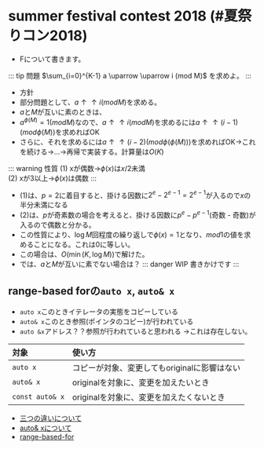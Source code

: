 # summer festival contest 2018 (#夏祭りコン2018)
- Fについて書きます。

::: tip 問題
$\sum_{i=0}^{K-1} a \uparrow \uparrow i (mod M)$ を求めよ。
:::
- 方針
- 部分問題として、$a \uparrow\uparrow i (mod M)$を求める。
- $a$と$M$が互いに素のときは、
- $a^{\phi(M)} = 1 (mod M)$なので、$a \uparrow\uparrow i (mod M)$を求めるには$a \uparrow\uparrow (i-1) (mod \phi(M))$を求めればOK
- さらに、それを求めるには$a \uparrow\uparrow (i-2)(mod \phi(\phi(M)))$を求めればOK→これを続ける→...→再帰で実装する。計算量は$O(K)$

::: warning 性質
(1) xが偶数→$\phi(x)$は$x/2$未満<br>
(2) xが$3$以上→$\phi(x)$は偶数
:::

- (1)は、$p=2$に着目すると、掛ける因数に$2^e - 2^{e-1} = 2^{e-1}$が入るので$x$の半分未満になる
- (2)は、$p$が奇素数の場合を考えると、掛ける因数に$p^e - p^{e-1}$(奇数 - 奇数)が入るので偶数と分かる。
- この性質により、$\log M$回程度の繰り返しで$\phi(x)=1$となり、$mod1$の値を求めることになる。これは$0$に等しい。
- この場合は、$O(\min(K, \log M))$で解けた。
- では、$a$と$M$が互いに素でない場合は？
::: danger WIP
書きかけです
:::



## range-based forの`auto x`, `auto& x`

- `auto x`このときイテレータの実態をコピーしている
- `auto& x`このとき参照(ポインタのコピー)が行われている
- `auto &x`アドレス？？参照が行われていると思われる →これは存在しない。

| 対象 | 使い方 |
|:--|:--|
| `auto x` | コピーが対象、変更してもoriginalに影響はない |
| `auto& x` | originalを対象に、変更を加えたいとき |
| `const auto& x` | originalを対象に、変更を加えたくないとき |

- [三つの違いについて](https://stackoverflow.com/questions/15176104/c11-range-based-loop-get-item-by-value-or-reference-to-const)
- [auto& xについて](https://qiita.com/rinse_/items/cdfce8aa6a685a8ebe0c)
- [range-based-for](https://cpprefjp.github.io/lang/cpp11/range_based_for.html)